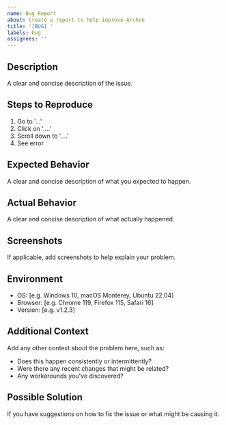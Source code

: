 ```yaml
---
name: Bug Report
about: Create a report to help improve Archon
title: '[BUG] '
labels: bug
assignees: ''
---
```


## Description
A clear and concise description of the issue.

## Steps to Reproduce
1. Go to '...'
2. Click on '....'
3. Scroll down to '....'
4. See error

## Expected Behavior
A clear and concise description of what you expected to happen.

## Actual Behavior
A clear and concise description of what actually happened.

## Screenshots
If applicable, add screenshots to help explain your problem.

## Environment
 - OS: [e.g. Windows 10, macOS Monterey, Ubuntu 22.04]
 - Browser: [e.g. Chrome 119, Firefox 115, Safari 16]
 - Version: [e.g. v1.2.3]

## Additional Context
Add any other context about the problem here, such as:
- Does this happen consistently or intermittently?
- Were there any recent changes that might be related?
- Any workarounds you've discovered?

## Possible Solution
If you have suggestions on how to fix the issue or what might be causing it.